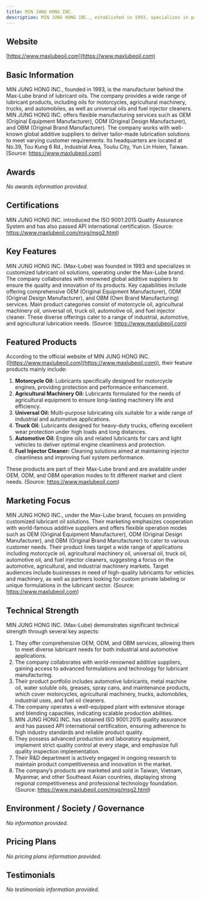 ```yaml
---
title: MIN JUNG HONG INC.
description: MIN JUNG HONG INC., established in 1993, specializes in producing customized Max-Lube lubricant oils, offering OEM, ODM, and OBM services, and collaborating with world-renowned additive suppliers to meet diverse lubrication needs.
---
```


## Website
[https://www.maxlubeoil.com](https://www.maxlubeoil.com)

## Basic Information
MIN JUNG HONG INC., founded in 1993, is the manufacturer behind the Max-Lube brand of lubricant oils. The company provides a wide range of lubricant products, including oils for motorcycles, agricultural machinery, trucks, and automobiles, as well as universal oils and fuel injector cleaners. MIN JUNG HONG INC. offers flexible manufacturing services such as OEM (Original Equipment Manufacturer), ODM (Original Design Manufacturer), and OBM (Original Brand Manufacturer). The company works with well-known global additive suppliers to deliver tailor-made lubrication solutions to meet varying customer requirements. Its headquarters are located at No.39, Tou Kung 6 Rd., Industrial Area, Touliu City, Yun Lin Hsien, Taiwan.
[Source: https://www.maxlubeoil.com]

## Awards
_No awards information provided._

## Certifications
MIN JUNG HONG INC. introduced the ISO 9001:2015 Quality Assurance System and has also passed API international certification.
(Source: https://www.maxlubeoil.com/msg/msg2.html)

## Key Features
MIN JUNG HONG INC. (Max-Lube) was founded in 1993 and specializes in customized lubricant oil solutions, operating under the Max-Lube brand. The company collaborates with renowned global additive suppliers to ensure the quality and innovation of its products. Key capabilities include offering comprehensive OEM (Original Equipment Manufacturer), ODM (Original Design Manufacturer), and OBM (Own Brand Manufacturing) services. Main product categories consist of motorcycle oil, agricultural machinery oil, universal oil, truck oil, automotive oil, and fuel injector cleaner. These diverse offerings cater to a range of industrial, automotive, and agricultural lubrication needs.
(Source: https://www.maxlubeoil.com)

## Featured Products
According to the official website of MIN JUNG HONG INC. ([https://www.maxlubeoil.com](https://www.maxlubeoil.com)), their feature products mainly include:

1. **Motorcycle Oil:** Lubricants specifically designed for motorcycle engines, providing protection and performance enhancement.
2. **Agricultural Machinery Oil:** Lubricants formulated for the needs of agricultural equipment to ensure long-lasting machinery life and efficiency.
3. **Universal Oil:** Multi-purpose lubricating oils suitable for a wide range of industrial and automotive applications.
4. **Truck Oil:** Lubricants designed for heavy-duty trucks, offering excellent wear protection under high loads and long distances.
5. **Automotive Oil:** Engine oils and related lubricants for cars and light vehicles to deliver optimal engine cleanliness and protection.
6. **Fuel Injector Cleaner:** Cleaning solutions aimed at maintaining injector cleanliness and improving fuel system performance.

These products are part of their Max-Lube brand and are available under OEM, ODM, and OBM operation modes to fit different market and client needs.
(Source: https://www.maxlubeoil.com)

## Marketing Focus
MIN JUNG HONG INC., under the Max-Lube brand, focuses on providing customized lubricant oil solutions. Their marketing emphasizes cooperation with world-famous additive suppliers and offers flexible operation modes such as OEM (Original Equipment Manufacturer), ODM (Original Design Manufacturer), and OBM (Original Brand Manufacturer) to cater to various customer needs. Their product lines target a wide range of applications including motorcycle oil, agricultural machinery oil, universal oil, truck oil, automotive oil, and fuel injector cleaners, suggesting a focus on the automotive, agricultural, and industrial machinery markets. Target audiences include businesses in need of high-quality lubricants for vehicles and machinery, as well as partners looking for custom private labeling or unique formulations in the lubricant sector.
(Source: https://www.maxlubeoil.com)

## Technical Strength
MIN JUNG HONG INC. (Max-Lube) demonstrates significant technical strength through several key aspects:
1. They offer comprehensive OEM, ODM, and OBM services, allowing them to meet diverse lubricant needs for both industrial and automotive applications.
2. The company collaborates with world-renowned additive suppliers, gaining access to advanced formulations and technology for lubricant manufacturing.
3. Their product portfolio includes automotive lubricants, metal machine oil, water soluble oils, greases, spray cans, and maintenance products, which cover motorcycles, agricultural machinery, trucks, automobiles, industrial uses, and fuel oil cleaners.
4. The company operates a well-equipped plant with extensive storage and blending capacities, indicating scalable production abilities.
5. MIN JUNG HONG INC. has obtained ISO 9001:2015 quality assurance and has passed API international certification, ensuring adherence to high industry standards and reliable product quality.
6. They possess advanced production and laboratory equipment, implement strict quality control at every stage, and emphasize full quality inspection implementation.
7. Their R&D department is actively engaged in ongoing research to maintain product competitiveness and innovation in the market.
8. The company’s products are marketed and sold in Taiwan, Vietnam, Myanmar, and other Southeast Asian countries, displaying strong regional competitiveness and professional technology foundation.
(Source: https://www.maxlubeoil.com/msg/msg2.html)

## Environment / Society / Governance
_No information provided._

## Pricing Plans
_No pricing plans information provided._

## Testimonials
_No testimonials information provided._